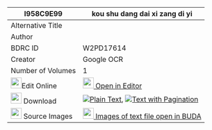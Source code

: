 |I958C9E99|kou shu dang dai xi zang di yi 
| --- | --- 
|Alternative Title |
|Author | 
|BDRC ID | W2PD17614
|Creator | Google OCR
|Number of Volumes| 1
|<img width="25" src="https://img.icons8.com/color/25/000000/edit-property.png">Edit Online| [<img width="25" src="https://avatars.githubusercontent.com/u/45091458?s=200&v=4"> Open in Editor](http://editor.openpecha.org/I958C9E99)
|<img width="25" src="https://img.icons8.com/fluent/48/000000/download-2.png"/>  Download | [![](https://img.icons8.com/color/20/000000/txt.png)Plain Text](https://github.com/Openpecha/I958C9E99/releases/download/v2/kou_shu_dang_dai_xi_zang_di_yi_plain_I958C9E99.zip), [![](https://img.icons8.com/color/20/000000/txt.png)Text with Pagination](https://github.com/Openpecha/I958C9E99/releases/download/v2/kou_shu_dang_dai_xi_zang_di_yi_pages_I958C9E99.zip)
|<img width="25" src="https://img.icons8.com/plasticine/100/000000/pictures-folder.png"/>  Source Images | [<img width="25" src="https://library.bdrc.io/icons/BUDA-small.svg"> Images of text file open in BUDA](https://library.bdrc.io/show/bdr:W2PD17614)